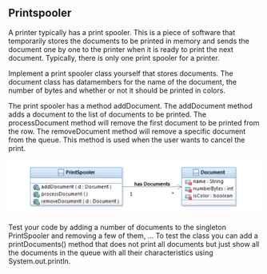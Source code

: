 ## Printspooler
A printer typically has a print spooler. This is a piece of software that temporarily stores
the documents to be printed in memory and sends the document one by one to the printer
when it is ready to print the next document. Typically, there is only one print spooler
for a printer.

Implement a print spooler class yourself that stores documents. The document class has
datamembers for the name of the document, the number of bytes and whether or not it
should be printed in colors.

The print spooler has a method addDocument. The addDocument method adds a document
to the list of documents to be printed. The processDocument method will remove
the first document to be printed from the row. The removeDocument method will remove
a specific document from the queue. This method is used when the user wants to cancel
the print.

![alt text](https://github.com/ehbstudentadam/swDesign-QA/blob/master/src/main/resources/excersiceImages/strategy_singleton.png?raw=true "class diagram")

Test your code by adding a number of documents to the singleton PrintSpooler and
removing a few of them, ... To test the class you can add a printDocuments() method
that does not print all documents but just show all the documents in the queue with all
their characteristics using System.out.println.